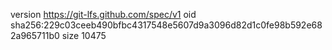 version https://git-lfs.github.com/spec/v1
oid sha256:229c03ceeb490bfbc4317548e5607d9a3096d82d1c0fe98b592e682a965711b0
size 10475
